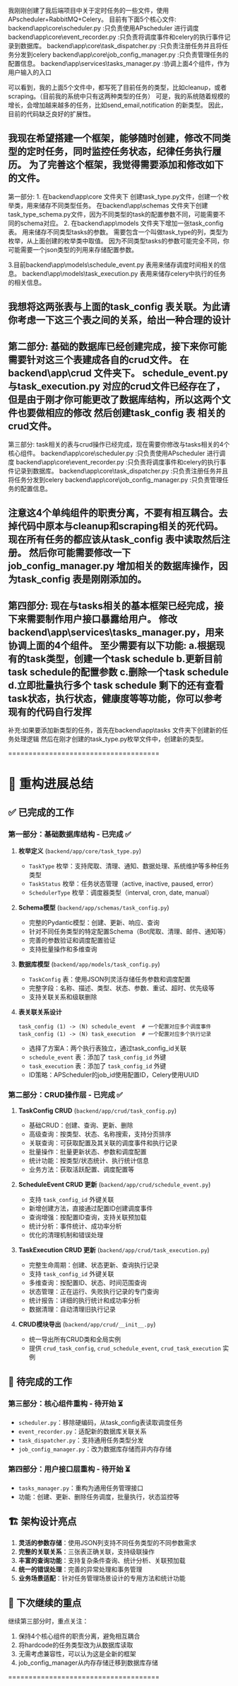 我刚刚创建了我后端项目中关于定时任务的一些文件，使用APscheduler+RabbitMQ+Celery。
目前有下面5个核心文件:
backend\app\core\scheduler.py :只负责使用APscheduler 进行调度
backend\app\core\event_recorder.py :只负责将调度事件和celery的执行事件记录到数据库。
backend\app\core\task_dispatcher.py :只负责注册任务并且将任务分发到celery
backend\app\core\job_config_manager.py :只负责管理任务的配置信息。
backend\app\services\tasks_manager.py :协调上面4个组件，作为用户输入的入口

可以看到，我的上面5个文件中，都写死了目前任务的类型，比如cleanup，或者scraping。（目前我的系统中只有这两种类型的任务）
可是，我的系统随着规模的增长，会增加越来越多的任务，比如send_email,notification 的新类型。
因此，目前的代码缺乏良好的扩展性。

我现在希望搭建一个框架，能够随时创建，修改不同类型的定时任务，同时监控任务状态，纪律任务执行履历。
为了完善这个框架，我觉得需要添加和修改如下的文件。
-------------------------------------
第一部分:
1.
在backend\app\core 文件夹下 创建task_type.py文件，创建一个枚举类，用来储存不同类型任务。
在backend\app\schemas 文件夹下创建task_type_schema.py文件，因为不同类型的task的配置参数不同，可能需要不同的schema对应。
2.
在backend\app\models 文件夹下增加一张task_config 表。
用来储存不同类型tasks的参数。
需要包含一个叫做task_type的列，类型为枚举，从上面创建的枚举类中取值。
因为不同类型tasks的参数可能完全不同，你可能需要一个json类型的列用来存储配置参数。

3.目前backend\app\models\schedule_event.py 表用来储存调度时间相关的信息。
backend\app\models\task_execution.py 表用来储存celery中执行的任务的相关信息。

我想将这两张表与上面的task_config 表关联。为此请你考虑一下这三个表之间的关系，给出一种合理的设计
-------------------------------------
第二部分:
基础的数据库已经创建完成，接下来你可能需要针对这三个表建成各自的crud文件。
在backend\app\crud 文件夹下。
schedule_event.py与task_execution.py 对应的crud文件已经存在了，但是由于刚才你可能更改了数据库结构，所以这两个文件也要做相应的修改
然后创建task_config 表 相关的crud文件。
-------------------------------------
第三部分:
task相关的表与crud操作已经完成，现在需要你修改与tasks相关的4个核心组件。
backend\app\core\scheduler.py :只负责使用APscheduler 进行调度
backend\app\core\event_recorder.py :只负责将调度事件和celery的执行事件记录到数据库。
backend\app\core\task_dispatcher.py :只负责注册任务并且将任务分发到celery
backend\app\core\job_config_manager.py :只负责管理任务的配置信息。

注意这4个单纯组件的职责分离，不要有相互耦合。去掉代码中原本与cleanup和scraping相关的死代码。现在所有任务的都应该从task_config 表中读取然后注册。
然后你可能需要修改一下job_config_manager.py 增加相关的数据库操作，因为task_config 表是刚刚添加的。
-------------------------------------
第四部分:
现在与tasks相关的基本框架已经完成，接下来需要制作用户接口暴露给用户。
修改backend\app\services\tasks_manager.py，用来协调上面的4个组件。
至少需要有以下功能:
a.根据现有的task类型，创建一个task schedule
b.更新目前task schedule的配置参数
c.删除一个task schedule
d.立即批量执行多个 task schedule
剩下的还有查看task状态，执行状态，健康度等等功能，你可以参考现有的代码自行发挥
-------------------------------------
补充:如果要添加新类型的任务，首先在backend\app\tasks 文件夹下创建新的任务处理逻辑
然后在刚才创建的task_type.py枚举文件中，创建新的类型。

=====================================
# 🎉 重构进展总结

## ✅ 已完成的工作

### 第一部分：基础数据库结构 - 已完成 ✅

1. **枚举定义** (`backend/app/core/task_type.py`) 
   - `TaskType` 枚举：支持爬取、清理、通知、数据处理、系统维护等多种任务类型
   - `TaskStatus` 枚举：任务状态管理（active, inactive, paused, error）
   - `SchedulerType` 枚举：调度器类型（interval, cron, date, manual）

2. **Schema模型** (`backend/app/schemas/task_config.py`)
   - 完整的Pydantic模型：创建、更新、响应、查询
   - 针对不同任务类型的特定配置Schema（Bot爬取、清理、邮件、通知等）
   - 完善的参数验证和调度配置验证
   - 支持批量操作和多维查询

3. **数据库模型** (`backend/app/models/task_config.py`)
   - `TaskConfig` 表：使用JSON列灵活存储任务参数和调度配置
   - 完整字段：名称、描述、类型、状态、参数、重试、超时、优先级等
   - 支持关联关系和级联删除

4. **表关联关系设计**
   ```
   task_config (1) -> (N) schedule_event  # 一个配置对应多个调度事件
   task_config (1) -> (N) task_execution  # 一个配置对应多个执行记录
   ```
   - 选择了方案A：两个执行表独立，通过task_config_id关联
   - `schedule_event` 表：添加了 `task_config_id` 外键
   - `task_execution` 表：添加了 `task_config_id` 外键
   - ID策略：APScheduler的job_id使用配置ID，Celery使用UUID

### 第二部分：CRUD操作层 - 已完成 ✅

1. **TaskConfig CRUD** (`backend/app/crud/task_config.py`)
   - 基础CRUD：创建、查询、更新、删除
   - 高级查询：按类型、状态、名称搜索，支持分页排序
   - 关联查询：可获取配置及其关联的调度事件和执行记录
   - 批量操作：批量更新状态、参数和调度配置
   - 统计功能：按类型/状态统计、执行统计信息
   - 业务方法：获取活跃配置、调度配置等

2. **ScheduleEvent CRUD 更新** (`backend/app/crud/schedule_event.py`)
   - 支持 `task_config_id` 外键关联
   - 新增创建方法，直接通过配置ID创建调度事件
   - 查询增强：按配置ID查询，支持关联预加载
   - 统计分析：事件统计、成功率分析
   - 优化的清理机制和错误处理

3. **TaskExecution CRUD 更新** (`backend/app/crud/task_execution.py`)
   - 完整生命周期：创建、状态更新、查询执行记录
   - 支持 `task_config_id` 外键关联
   - 多维查询：按配置ID、状态、时间范围查询
   - 状态管理：正在运行、失败执行记录的专门查询
   - 统计报告：详细的执行统计和成功率分析
   - 数据清理：自动清理旧执行记录

4. **CRUD模块导出** (`backend/app/crud/__init__.py`)
   - 统一导出所有CRUD类和全局实例
   - 提供 `crud_task_config`, `crud_schedule_event`, `crud_task_execution` 实例

## 🔄 待完成的工作

### 第三部分：核心组件重构 - 待开始 ⏳
- `scheduler.py`：移除硬编码，从task_config表读取调度任务
- `event_recorder.py`：适配新的数据库关联关系
- `task_dispatcher.py`：支持通用任务类型分发
- `job_config_manager.py`：改为数据库存储而非内存存储

### 第四部分：用户接口层重构 - 待开始 ⏳
- `tasks_manager.py`：重构为通用任务管理接口
- 功能：创建、更新、删除任务调度，批量执行，状态监控等

## 🏗️ 架构设计亮点

1. **灵活的参数存储**：使用JSON列支持不同任务类型的不同参数需求
2. **完整的关联关系**：三张表正确关联，支持级联操作
3. **丰富的查询功能**：支持复杂条件查询、统计分析、关联预加载
4. **统一的错误处理**：完善的异常处理和事务管理
5. **业务场景适配**：针对任务管理场景设计的专用方法和统计功能

## 📝 下次继续的重点

继续第三部分时，重点关注：
1. 保持4个核心组件的职责分离，避免相互耦合
2. 将hardcode的任务类型改为从数据库读取
3. 无需考虑兼容性，可以认为这是全新的框架
4. job_config_manager从内存存储迁移到数据库存储

=====================================